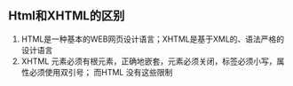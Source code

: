 ## Html和XHTML的区别

1. HTML是一种基本的WEB网页设计语言；XHTML是基于XML的、语法严格的设计语言
2. XHTML 元素必须有根元素，正确地嵌套，元素必须关闭，标签必须小写，属性必须使用双引号； 而HTML 没有这些限制
